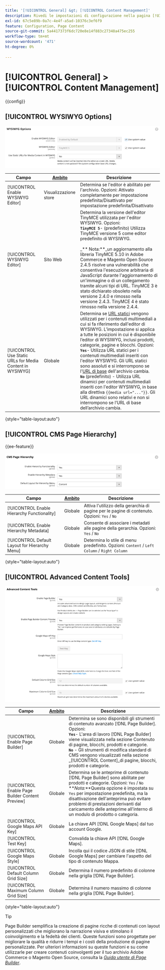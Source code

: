 ```yaml
---
title: '[!UICONTROL General] &gt; [!UICONTROL Content Management]'
description: Rivedi le impostazioni di configurazione nella pagina [!UICONTROL General] &gt; [!UICONTROL Content Management] dell'amministratore di Commerce.
exl-id: 67c5e89b-0a7c-4e4f-a5ad-10376c3ef6f9
feature: Configuration, Page Content
source-git-commit: 5a4417373f6dc720e8e14f883c27348a475ec255
workflow-type: tm+mt
source-wordcount: '471'
ht-degree: 0%

---
```


# [!UICONTROL General] > [!UICONTROL Content Management]

{{config}}

## [!UICONTROL WYSIWYG Options]

![Opzioni WYSIWYG](./assets/content-management-wysiwyg-options.png)<!-- zoom -->

<!-- [WYSIWYG Options](https://experienceleague.adobe.com/en/docs/commerce-admin/content-design/wysiwyg/editor) -->

| Campo | [Ambito](../../getting-started/websites-stores-views.md#scope-settings) | Descrizione |
|--- |--- |--- |
| [!UICONTROL Enable WYSIWYG Editor] | Visualizzazione store | Determina se l&#39;editor è abilitato per l&#39;archivio. Opzioni: Attivato completamente per impostazione predefinita/Disattivato per impostazione predefinita/Disattivato |
| [!UICONTROL WYSIWYG Editor] | Sito Web | Determina la versione dell&#39;editor TinyMCE utilizzata per l&#39;editor WYSIWYG. Opzioni: <br/>**`TinyMCE 5`**- (predefinito) Utilizza TinyMCE versione 5 come editor predefinito di WYSIWYG.<br><br>_** Nota:**_un aggiornamento alla libreria TinyMCE 5.10 in Adobe Commerce e Magento Open Source 2.4.5 risolve una vulnerabilità che consentiva l&#39;esecuzione arbitraria di JavaScript durante l&#39;aggiornamento di un&#39;immagine o di un collegamento tramite alcuni tipi di URL. TinyMCE 3 è stato dichiarato obsoleto nella versione 2.4.0 e rimosso nella versione 2.4.3. TinyMCE 4 è stato rimosso nella versione 2.4.4. |
| [!UICONTROL Use Static URLs for Media Content in WYSIWYG] | Globale | Determina se [URL statici](../../content-design/catalog-urls-dynamic-media.md) vengono utilizzati per i contenuti multimediali a cui si fa riferimento dall&#39;editor di WYSIWYG. L’impostazione si applica a tutte le posizioni in cui è disponibile l’editor di WYSIWYG, inclusi prodotti, categorie, pagine e blocchi. Opzioni: <br/>**`Yes`**- Utilizza URL statici per i contenuti multimediali inseriti con l&#39;editor WYSIWYG. Gli URL statici sono assoluti e si interrompono se l&#39;[URL di base](../../stores-purchase/store-urls.md) dell&#39;archivio cambia.<br/>**`No`** (predefinito) - Utilizza URL dinamici per contenuti multimediali inseriti con l&#39;editor WYSIWYG, in base alla direttiva `{{media url="..."}}`. Gli URL dinamici sono relativi e non si interrompono se l’URL di base dell’archivio cambia. |

{style="table-layout:auto"}

## [!UICONTROL CMS Page Hierarchy]

{{ee-feature}}

![Gerarchia pagine CMS](./assets/content-management-cms-page-hierarchy.png)<!-- zoom -->

<!--[CMS Page Hierarchy](https://experienceleague.adobe.com/en/docs/commerce-admin/content-design/elements/pages/page-hierarchy) -->

| Campo | [Ambito](../../getting-started/websites-stores-views.md#scope-settings) | Descrizione |
|--- |--- |--- |
| [!UICONTROL Enable Hierarchy Functionality] | Globale | Attiva l&#39;utilizzo della gerarchia di pagine per le pagine di contenuto. Opzioni: `Yes` / `No` |
| [!UICONTROL Enable Hierarchy Metadata] | Globale | Consente di associare i metadati alle pagine della gerarchia. Opzioni: `Yes` / `No` |
| [!UICONTROL Default Layout for Hierarchy Menu] | Globale | Determina lo stile di menu predefinito. Opzioni: `Content` / `Left Column` / `Right Column` |

{style="table-layout:auto"}

## [!UICONTROL Advanced Content Tools]

![Strumenti di contenuto avanzati](./assets/content-management-advanced-content-tools.png)<!-- zoom -->

<!-- [Advanced Content Tools](https://experienceleague.adobe.com/en/docs/commerce-admin/page-builder/walkthrough/3-catalog-content) -->

| Campo | [Ambito](../../getting-started/websites-stores-views.md#scope-settings) | Descrizione |
|--- |--- |--- |
| [!UICONTROL Enable Page Builder] | Globale | Determina se sono disponibili gli strumenti di contenuto avanzato [!DNL Page Builder]. Opzioni: <br/>**`Yes`**- L&#39;area di lavoro [!DNL Page Builder] viene visualizzata nella sezione Contenuto di pagine, blocchi, prodotti e categorie.<br/>**`No`** - Gli strumenti di modifica standard di CMS vengono visualizzati nella sezione _[!UICONTROL Content]_di pagine, blocchi, prodotti e categorie. |
| [!UICONTROL Enable Page Builder Content Preview] | Globale | Determina se le anteprime di contenuto [!DNL Page Builder] sono abilitate per prodotti e categorie. Opzioni: `Yes` / `No` <br/>**_Nota:_**Questa opzione è impostata su `Yes` per impostazione predefinita, ma la disattivazione dell&#39;anteprima può evitare problemi di prestazioni derivanti dal caricamento delle anteprime all&#39;interno di un modulo di prodotto o categoria. |
| [!UICONTROL Google Maps API Key] | Globale | La chiave API [!DNL Google Maps] dal tuo account Google. |
| [!UICONTROL Test Key] |  | Convalida la chiave API [!DNL Google Maps]. |
| [!UICONTROL Google Maps Style] | Globale | Incolla qui il codice JSON di stile [!DNL Google Maps] per cambiare l&#39;aspetto del tipo di contenuto Mappa. |
| [!UICONTROL Default Column Grid Size] | Globale | Determina il numero predefinito di colonne nella griglia [!DNL Page Builder]. |
| [!UICONTROL Maximum Column Grid Size] | Globale | Determina il numero massimo di colonne nella griglia [!DNL Page Builder]. |

{style="table-layout:auto"}

>[!TIP]
>
>Page Builder semplifica la creazione di pagine ricche di contenuti con layout personalizzati che migliorano la narrazione visiva e stimolano il coinvolgimento e la fedeltà dei clienti. Queste funzioni sono progettate per migliorare la qualità e ridurre i tempi e i costi della produzione di pagine personalizzate. Per ulteriori informazioni su queste funzioni e su come utilizzarle per creare contenuti coinvolgenti per il tuo archivio Adobe Commerce o Magento Open Source, consulta la [_Guida utente di Page Builder_](../../page-builder/guide-overview.md).
